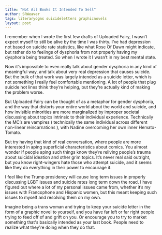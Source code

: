 ```yaml
---
title: "Not All Books It Intended To Sell"
author: SRWeaver
tags: literaryogns suicideletters graphicnovels
layout: post
---
```

I remember when I wrote the first few drafts of Uploaded Fairy, I wasn’t expect myself to still be alive by the time I was thirty. I’ve had depression not based on suicide rate statistics, like what Rose Of Dawn might indicate, but rather do to feelings of dysphoria from not properly having my dysphoria being treated. So when I wrote it I wasn’t in my best mental state.

Now it’s impossible to even really talk about gender dysphoria in any kind of meaningful way, and talk about very real depression that causes suicide. But the bulk of that work was largely intended as a suicide letter, which is not something I really feel comfortable mentioning. A lot of people that plug suicide hot lines think they’re helping, but they’re actually kind of making the problem worse.

But Uploaded Fairy can be thought of as a metaphor for gender dysphoria, and the way that distorts your entire world about the world and suicide, and how invisible minorities are more marginalized by improper societal discussing about topics intrinsic to their individual experience. Technically the MC’s are vampires ( technically the same individual across different non-linear reincarnations ), with Nadine overcoming her own inner Hemato-Tomato.

But try having that kind of real conversation, where people are more interested in aping superficial characteristics about comics. You almost wonder if people aping such things know they’re reliving people’s trauma about suicidal ideation and other grim topics. It’s never real said outright, but you know right-wingers hate those who attempt suicide, and it seems like they do everything in their power to encourage it.

I feel like the Trump presidency will cause long term issues in properly discussing LGBT issues and suicide rates long term down the road. I have figured out where a lot of my personal issues came from, whether it’s my issues with Francophone and Hispanic women, but this meant keeping such issues to myself and resolving them on my own.

Imagine being a trans woman and trying to keep your suicide letter in the form of a graphic novel to yourself, and you have far left or far right people trying to feed off of and grift on you. Or encourage you to try to market something that's basically intended as your last book. People need to realize what they're doing when they do that.
